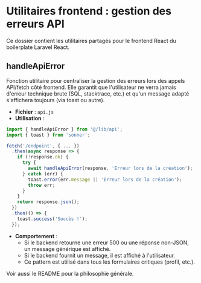 # Utilitaires frontend : gestion des erreurs API

Ce dossier contient les utilitaires partagés pour le frontend React du boilerplate Laravel React.

## handleApiError

Fonction utilitaire pour centraliser la gestion des erreurs lors des appels API/fetch côté frontend. Elle garantit que l'utilisateur ne verra jamais d'erreur technique brute (SQL, stacktrace, etc.) et qu'un message adapté s'affichera toujours (via toast ou autre).

- **Fichier** : `api.js`
- **Utilisation** :

```js
import { handleApiError } from '@/lib/api';
import { toast } from 'sonner';

fetch('/endpoint', { ... })
  .then(async response => {
    if (!response.ok) {
      try {
        await handleApiError(response, 'Erreur lors de la création');
      } catch (err) {
        toast.error(err.message || 'Erreur lors de la création');
        throw err;
      }
    }
    return response.json();
  })
  .then(() => {
    toast.success('Succès !');
  });
```

- **Comportement** :
  - Si le backend retourne une erreur 500 ou une réponse non-JSON, un message générique est affiché.
  - Si le backend fournit un message, il est affiché à l'utilisateur.
  - Ce pattern est utilisé dans tous les formulaires critiques (profil, etc.).

Voir aussi le README pour la philosophie générale.
